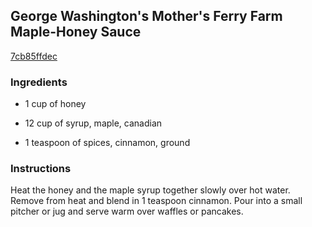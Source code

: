 ## George Washington's Mother's Ferry Farm Maple-Honey Sauce

[7cb85ffdec](http://www.food.com/recipe/george-washingtons-mothers-ferry-farm-maple-honey-sauce-412740)

### Ingredients

 - 1 cup of honey

 - 12 cup of syrup, maple, canadian

 - 1 teaspoon of spices, cinnamon, ground

### Instructions

Heat the honey and the maple syrup together slowly over hot water. Remove from heat and blend in 1 teaspoon cinnamon. Pour into a small pitcher or jug and serve warm over waffles or pancakes.